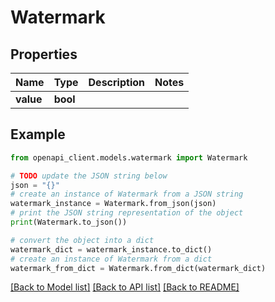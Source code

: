 # Watermark


## Properties

Name | Type | Description | Notes
------------ | ------------- | ------------- | -------------
**value** | **bool** |  | 

## Example

```python
from openapi_client.models.watermark import Watermark

# TODO update the JSON string below
json = "{}"
# create an instance of Watermark from a JSON string
watermark_instance = Watermark.from_json(json)
# print the JSON string representation of the object
print(Watermark.to_json())

# convert the object into a dict
watermark_dict = watermark_instance.to_dict()
# create an instance of Watermark from a dict
watermark_from_dict = Watermark.from_dict(watermark_dict)
```
[[Back to Model list]](../README.md#documentation-for-models) [[Back to API list]](../README.md#documentation-for-api-endpoints) [[Back to README]](../README.md)


